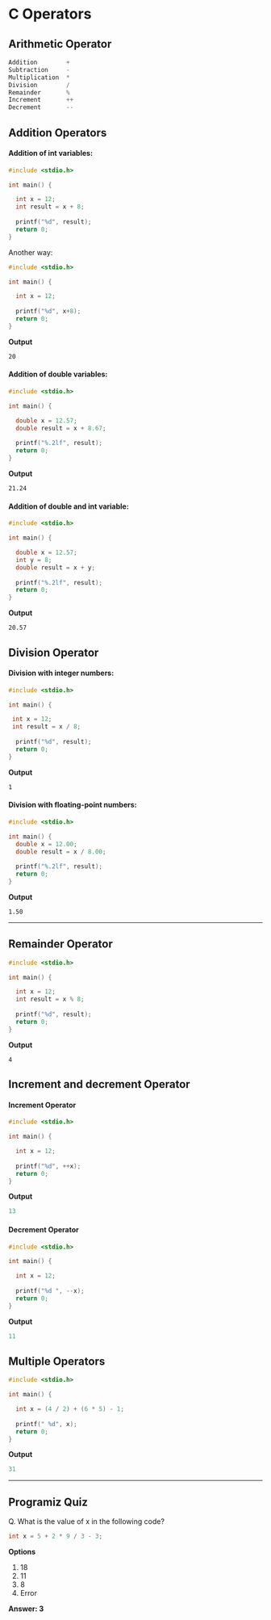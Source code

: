 # C Operators


## Arithmetic Operator
```c
Addition        +
Subtraction     -
Multiplication  *   
Division        /   
Remainder       %   
Increment       ++
Decrement       --
```
## Addition Operators
#### Addition of int variables:
```c
#include <stdio.h>

int main() {

  int x = 12;
  int result = x + 8;
  
  printf("%d", result);
  return 0;
}
```
Another way:
```c
#include <stdio.h>

int main() {

  int x = 12;
  
  printf("%d", x+8);
  return 0;
}

```
**Output**
```
20
```
#### Addition of double variables:
```c
#include <stdio.h>

int main() {

  double x = 12.57;
  double result = x + 8.67;
  
  printf("%.2lf", result);
  return 0;
}
```
**Output**
```
21.24
```
#### Addition of double and int variable:
```c
#include <stdio.h>

int main() {

  double x = 12.57;
  int y = 8;
  double result = x + y;
  
  printf("%.2lf", result);
  return 0;
}
```
**Output**
```
20.57
```

## Division Operator
#### Division with integer numbers:
```c
#include <stdio.h>

int main() {

 int x = 12;
 int result = x / 8;
  
  printf("%d", result); 
  return 0;
}
```

**Output**

```
1
```
#### Division with floating-point numbers:
```c
#include <stdio.h>

int main() {
  double x = 12.00;
  double result = x / 8.00;
  
  printf("%.2lf", result);
  return 0;
}
```
**Output**
```
1.50
```

---
## Remainder Operator

```c
#include <stdio.h>

int main() {

  int x = 12;
  int result = x % 8;
  
  printf("%d", result);
  return 0;
}
```
**Output**
```
4
```
## Increment and decrement Operator
#### Increment Operator
```c
#include <stdio.h>

int main() {

  int x = 12;
  
  printf("%d", ++x);
  return 0;
}
```
**Output**
```c
13
```
#### Decrement Operator
```c
#include <stdio.h>

int main() {

  int x = 12;
  
  printf("%d ", --x);
  return 0;
}
```
**Output**
```c
11
```

## Multiple Operators
```c
#include <stdio.h>

int main() {

  int x = (4 / 2) + (6 * 5) - 1;
  
  printf(" %d", x);
  return 0;
}
```
**Output**
```c
31
```


---
## Programiz Quiz
Q.  What is the value of x in the following code?
```c
int x = 5 + 2 * 9 / 3 - 3;
```
**Options**
1. 18
1. 11
1. 8
1. Error

**Answer: 3**
